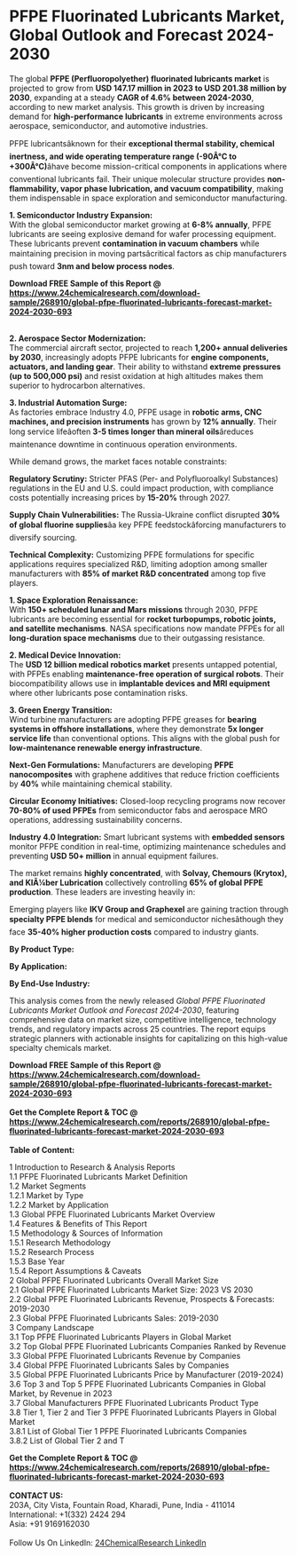<h1>PFPE Fluorinated Lubricants Market, Global Outlook and Forecast 2024-2030</h1><p>The global <strong>PFPE (Perfluoropolyether) fluorinated lubricants market</strong> is projected to grow from <strong>USD 147.17 million in 2023 to USD 201.38 million by 2030</strong>, expanding at a steady <strong>CAGR of 4.6% between 2024-2030</strong>, according to new market analysis. This growth is driven by increasing demand for <strong>high-performance lubricants</strong> in extreme environments across aerospace, semiconductor, and automotive industries.</p><p>PFPE lubricantsâknown for their <strong>exceptional thermal stability, chemical inertness, and wide operating temperature range (-90Â°C to +300Â°C)</strong>âhave become mission-critical components in applications where conventional lubricants fail. Their unique molecular structure provides <strong>non-flammability, vapor phase lubrication, and vacuum compatibility</strong>, making them indispensable in space exploration and semiconductor manufacturing.</p><p><strong>1. Semiconductor Industry Expansion:</strong><br>
With the global semiconductor market growing at <strong>6-8% annually</strong>, PFPE lubricants are seeing explosive demand for wafer processing equipment. These lubricants prevent <strong>contamination in vacuum chambers</strong> while maintaining precision in moving partsâcritical factors as chip manufacturers push toward <strong>3nm and below process nodes</strong>.</p><div><b>Download FREE Sample of this Report @ 
            <a href="https://www.24chemicalresearch.com/download-sample/268910/global-pfpe-fluorinated-lubricants-forecast-market-2024-2030-693">
            https://www.24chemicalresearch.com/download-sample/268910/global-pfpe-fluorinated-lubricants-forecast-market-2024-2030-693</a></b></div><br><p><strong>2. Aerospace Sector Modernization:</strong><br>
The commercial aircraft sector, projected to reach <strong>1,200+ annual deliveries by 2030</strong>, increasingly adopts PFPE lubricants for <strong>engine components, actuators, and landing gear</strong>. Their ability to withstand <strong>extreme pressures (up to 500,000 psi)</strong> and resist oxidation at high altitudes makes them superior to hydrocarbon alternatives.</p><p><strong>3. Industrial Automation Surge:</strong><br>
As factories embrace Industry 4.0, PFPE usage in <strong>robotic arms, CNC machines, and precision instruments</strong> has grown by <strong>12% annually</strong>. Their long service lifeâoften <strong>3-5 times longer than mineral oils</strong>âreduces maintenance downtime in continuous operation environments.</p><p>While demand grows, the market faces notable constraints:</p><p><strong>Regulatory Scrutiny:</strong> Stricter PFAS (Per- and Polyfluoroalkyl Substances) regulations in the EU and U.S. could impact production, with compliance costs potentially increasing prices by <strong>15-20%</strong> through 2027.</p><p><strong>Supply Chain Vulnerabilities:</strong> The Russia-Ukraine conflict disrupted <strong>30% of global fluorine supplies</strong>âa key PFPE feedstockâforcing manufacturers to diversify sourcing.</p><p><strong>Technical Complexity:</strong> Customizing PFPE formulations for specific applications requires specialized R&amp;D, limiting adoption among smaller manufacturers with <strong>85% of market R&amp;D concentrated</strong> among top five players.</p><p><strong>1. Space Exploration Renaissance:</strong><br>
With <strong>150+ scheduled lunar and Mars missions</strong> through 2030, PFPE lubricants are becoming essential for <strong>rocket turbopumps, robotic joints, and satellite mechanisms</strong>. NASA specifications now mandate PFPEs for all <strong>long-duration space mechanisms</strong> due to their outgassing resistance.</p><p><strong>2. Medical Device Innovation:</strong><br>
The <strong>USD 12 billion medical robotics market</strong> presents untapped potential, with PFPEs enabling <strong>maintenance-free operation of surgical robots</strong>. Their biocompatibility allows use in <strong>implantable devices and MRI equipment</strong> where other lubricants pose contamination risks.</p><p><strong>3. Green Energy Transition:</strong><br>
Wind turbine manufacturers are adopting PFPE greases for <strong>bearing systems in offshore installations</strong>, where they demonstrate <strong>5x longer service life</strong> than conventional options. This aligns with the global push for <strong>low-maintenance renewable energy infrastructure</strong>.</p><p><strong>Next-Gen Formulations:</strong> Manufacturers are developing <strong>PFPE nanocomposites</strong> with graphene additives that reduce friction coefficients by <strong>40%</strong> while maintaining chemical stability.</p><p><strong>Circular Economy Initiatives:</strong> Closed-loop recycling programs now recover <strong>70-80% of used PFPEs</strong> from semiconductor fabs and aerospace MRO operations, addressing sustainability concerns.</p><p><strong>Industry 4.0 Integration:</strong> Smart lubricant systems with <strong>embedded sensors</strong> monitor PFPE condition in real-time, optimizing maintenance schedules and preventing <strong>USD 50+ million</strong> in annual equipment failures.</p><p>The market remains <strong>highly concentrated</strong>, with <strong>Solvay, Chemours (Krytox), and KlÃ¼ber Lubrication</strong> collectively controlling <strong>65% of global PFPE production</strong>. These leaders are investing heavily in:</p><p>Emerging players like <strong>IKV Group and Graphexel</strong> are gaining traction through <strong>specialty PFPE blends</strong> for medical and semiconductor nichesâthough they face <strong>35-40% higher production costs</strong> compared to industry giants.</p><p><strong>By Product Type:</strong></p><p><strong>By Application:</strong></p><p><strong>By End-Use Industry:</strong></p><p>This analysis comes from the newly released <em>Global PFPE Fluorinated Lubricants Market Outlook and Forecast 2024-2030</em>, featuring comprehensive data on market size, competitive intelligence, technology trends, and regulatory impacts across 25 countries. The report equips strategic planners with actionable insights for capitalizing on this high-value specialty chemicals market.</p><div><b>Download FREE Sample of this Report @ 
            <a href="https://www.24chemicalresearch.com/download-sample/268910/global-pfpe-fluorinated-lubricants-forecast-market-2024-2030-693">
            https://www.24chemicalresearch.com/download-sample/268910/global-pfpe-fluorinated-lubricants-forecast-market-2024-2030-693</a></b></div><br><div><b>Get the Complete Report & TOC @ 
            <a href="https://www.24chemicalresearch.com/reports/268910/global-pfpe-fluorinated-lubricants-forecast-market-2024-2030-693">
            https://www.24chemicalresearch.com/reports/268910/global-pfpe-fluorinated-lubricants-forecast-market-2024-2030-693</a></b></div><br>
            <b>Table of Content:</b><p>1 Introduction to Research & Analysis Reports<br />
    1.1 PFPE Fluorinated Lubricants Market Definition<br />
    1.2 Market Segments<br />
        1.2.1 Market by Type<br />
        1.2.2 Market by Application<br />
    1.3 Global PFPE Fluorinated Lubricants Market Overview<br />
    1.4 Features & Benefits of This Report<br />
    1.5 Methodology & Sources of Information<br />
        1.5.1 Research Methodology<br />
        1.5.2 Research Process<br />
        1.5.3 Base Year<br />
        1.5.4 Report Assumptions & Caveats<br />
2 Global PFPE Fluorinated Lubricants Overall Market Size<br />
    2.1 Global PFPE Fluorinated Lubricants Market Size: 2023 VS 2030<br />
    2.2 Global PFPE Fluorinated Lubricants Revenue, Prospects & Forecasts: 2019-2030<br />
    2.3 Global PFPE Fluorinated Lubricants Sales: 2019-2030<br />
3 Company Landscape<br />
    3.1 Top PFPE Fluorinated Lubricants Players in Global Market<br />
    3.2 Top Global PFPE Fluorinated Lubricants Companies Ranked by Revenue<br />
    3.3 Global PFPE Fluorinated Lubricants Revenue by Companies<br />
    3.4 Global PFPE Fluorinated Lubricants Sales by Companies<br />
    3.5 Global PFPE Fluorinated Lubricants Price by Manufacturer (2019-2024)<br />
    3.6 Top 3 and Top 5 PFPE Fluorinated Lubricants Companies in Global Market, by Revenue in 2023<br />
    3.7 Global Manufacturers PFPE Fluorinated Lubricants Product Type<br />
    3.8 Tier 1, Tier 2 and Tier 3 PFPE Fluorinated Lubricants Players in Global Market<br />
        3.8.1 List of Global Tier 1 PFPE Fluorinated Lubricants Companies<br />
        3.8.2 List of Global Tier 2 and T</p><div><b>Get the Complete Report & TOC @ 
            <a href="https://www.24chemicalresearch.com/reports/268910/global-pfpe-fluorinated-lubricants-forecast-market-2024-2030-693">
            https://www.24chemicalresearch.com/reports/268910/global-pfpe-fluorinated-lubricants-forecast-market-2024-2030-693</a></b></div><br><b>CONTACT US:</b><br>
            203A, City Vista, Fountain Road, Kharadi, Pune, India - 411014<br>
            International: +1(332) 2424 294<br>
            Asia: +91 9169162030 <br><br>
            Follow Us On LinkedIn: <a href="https://www.linkedin.com/company/24chemicalresearch/">24ChemicalResearch LinkedIn</a>